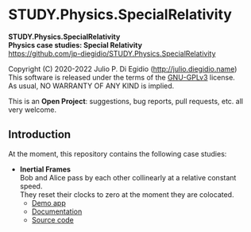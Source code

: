 # STUDY.Physics.SpecialRelativity

**STUDY.Physics.SpecialRelativity**  
**Physics case studies: Special Relativity**  
https://github.com/jp-diegidio/STUDY.Physics.SpecialRelativity

Copyright (C) 2020-2022 Julio P. Di Egidio (http://julio.diegidio.name)  
This software is released under the terms of the
[GNU-GPLv3](https://www.gnu.org/licenses/gpl-3.0.html) license.  
As usual, NO WARRANTY OF ANY KIND is implied.

This is an **Open Project**: suggestions, bug reports, pull requests, etc. all
very welcome.

## Introduction

At the moment, this repository contains the following case studies:

- **Inertial Frames**  
  Bob and Alice pass by each other collinearly at a relative constant speed.  
  They reset their clocks to zero at the moment they are colocated.
  - [Demo app](https://jp-diegidio.github.io/STUDY.Physics.SpecialRelativity/InertialFrames/App/index.html)
  - [Documentation](https://jp-diegidio.github.io/STUDY.Physics.SpecialRelativity/InertialFrames/Docs/sr.inertial)
  - [Source code](https://github.com/jp-diegidio/STUDY.Physics.SpecialRelativity/blob/master/InertialFrames)
